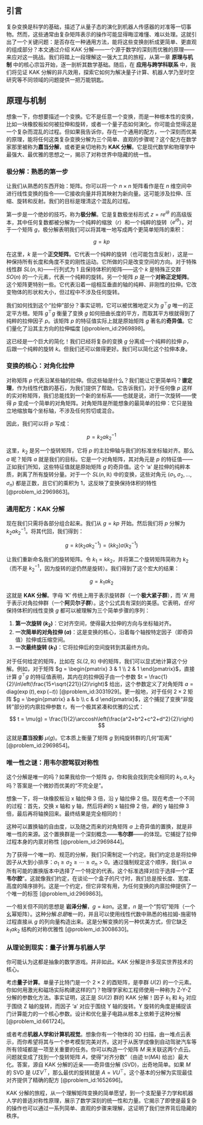 ## 引言
复杂变换是科学的基础，描述了从量子态的演化到机器人传感器的对准等一切事物。然而，这些通常由复杂矩阵表示的操作可能显得晦涩难懂、难以处理。这就引出了一个关键问题：是否存在一种通用方法，能将这些变换剖析成更简单、更直观的组成部分？本文通过介绍 KAK 分解——一个源于数学的深刻而优雅的原理——来应对这一挑战。我们将踏上一段理解这一强大工具的旅程，从第一章 **原理与机制** 中的核心宗旨开始，逐一剖析其数学基础。随后，在 **应用与跨学科联系** 中，我们将见证 KAK 分解的非凡效用，探索它如何为解决量子计算、机器人学乃至时空研究等不同领域的问题提供一把万能钥匙。

## 原理与机制

想象一下，你想要描述一个变换。它不是任意一个变换，而是一种根本性的变换，比如一块橡胶板如何被拉伸和旋转，或者一个量子态如何演化。你可能会觉得这是一个复杂而混乱的过程。但如果我告诉你，存在一个通用的配方，一个深刻而优美的原理，能将任何这类复杂变换分解为三个简单、直观的步骤呢？这个配方在数学家那里被称为**嘉当分解**，或者更亲切地称为 **KAK 分解**。它是现代数学和物理学中最强大、最优雅的思想之一，揭示了对称世界中隐藏的统一性。

### 极分解：熟悉的第一步

让我们从熟悉的东西开始：矩阵。你可以将一个 $n \times n$ 矩阵看作是在 $n$ 维空间中进行线性变换的指令——它接收向量并将其映射为新向量。这可能涉及拉伸、压缩、旋转和反射。我们的目标是理清这个混乱的过程。

第一步是一个绝妙的技巧，称为**极分解**。它是复数极坐标形式 $z = r e^{i\theta}$ 的高级版本，其中任何复数都被分解为一个纯粹的缩放（$r$）和一个纯粹的旋转（$e^{i\theta}$）。对于一个矩阵 $g$，极分解表明我们可以将其唯一地写成两个更简单矩阵的乘积：

$$
g = kp
$$

在这里，$k$ 是一个**正交矩阵**。它代表一个纯粹的旋转（也可能包含反射），这是一种保持所有长度和角度不变的刚性运动。它所做的只是改变空间的方向。对于特殊线性群 $SL(n,\mathbb{R})$——行列式为 1 且保持体积的矩阵——这个 $k$ 是特殊正交群 $SO(n)$ 的一个元素，代表一个纯粹的旋转。另一个矩阵 $p$ 是一个**对称正定矩阵**。这个矩阵更特别一些。它代表沿着一组相互垂直的轴的纯粹、非刚性的拉伸。它改变物体的形状和大小，但过程中不涉及任何旋转。

我们如何找到这个“拉伸”部分？事实证明，它可以被优雅地定义为 $g^{\top}g$ 唯一的正定平方根。矩阵 $g^{\top}g$ 衡量了变换 $g$ 如何扭曲长度的平方，而取其平方根就得到了纯粹的拉伸因子 $p$。该矩阵 $p$ 的特征值实际上就是原始矩阵 $g$ 著名的**奇异值**。它们量化了沿其主方向的拉伸幅度 [@problem_id:2969898]。

这已经是一个巨大的简化！我们已经将复杂的变换 $g$ 分离成一个纯粹的拉伸 $p$，后跟一个纯粹的旋转 $k$。但我们还可以做得更好。我们可以简化这个拉伸本身。

### 变换的核心：对角化拉伸

对称矩阵 $p$ 代表沿某些轴的拉伸。但这些轴是什么？我们能让它更简单吗？**谱定理**，作为线性代数的基石，为我们提供了帮助。它告诉我们，对于任何像 $p$ 这样的实对称矩阵，我们总能找到一个新的坐标系——也就是说，进行一次旋转——使得 $p$ 变成一个简单的对角矩阵。对角矩阵是所能想象的最简单的拉伸：它只是独立地缩放每个坐标轴，不涉及任何剪切或混合。

因此，我们可以将 $p$ 写成：

$$
p = k_2 a k_2^{-1}
$$

这里，$k_2$ 是另一个旋转矩阵，它将 $p$ 的主拉伸轴与我们的标准坐标轴对齐。那么 $a$ 呢？矩阵 $a$ 就是我们的目标。它是一个对角矩阵，其对角元是 $p$ 的特征值——正如我们所知，这些特征值就是原始矩阵 $g$ 的奇异值。这个 ‘a’ 是拉伸的纯粹本质，剥离了所有旋转分量。对于一个 $SL(n,\mathbb{R})$ 中的变换，这些对角元 $(\sigma_1, \sigma_2, \dots, \sigma_n)$ 都是正数，且它们的乘积为 1，这反映了变换保持体积的特性 [@problem_id:2969863]。

### 通用配方：KAK 分解

现在我们只需将各部分组合起来。我们从 $g = kp$ 开始。然后我们将 $p$ 分解为 $k_2 a k_2^{-1}$。将其代回，我们得到：

$$
g = k (k_2 a k_2^{-1}) = (k k_2) a (k_2^{-1})
$$

让我们重新命名我们的旋转矩阵。令 $k_1 = k k_2$，并将第二个旋转矩阵简称为 $k_2$（而不是 $k_2^{-1}$，因为旋转的逆仍然是旋转）。我们得到了这个宏大的结果：

$$
g = k_1 a k_2
$$

这就是 **KAK 分解**。字母 ‘K’ 传统上用于表示旋转群（一个**极大紧子群**），而 ‘A’ 用于表示对角拉伸群（一个**阿贝尔子群**）。这个公式具有深刻的美感。它表明，*任何* 保持体积的线性变换 $g$ 都可以被理解为三个简单步骤的序列：

1.  **第一次旋转 ($k_2$)**：它对齐空间，使得最大拉伸的方向与坐标轴对齐。
2.  **一次简单的对角拉伸 ($a$)**：这是变换的核心，沿着每个轴按特定因子（即奇异值）拉伸或压缩空间。
3.  **一次最终旋转 ($k_1$)**：它将拉伸后的空间旋转到其最终方向。

对于任何给定的矩阵，比如在 $SL(2,\mathbb{R})$ 中的矩阵，我们可以显式地计算这个分解。例如，对于矩阵 $g = \begin{pmatrix} 3 & 1 \\ 2 & 1 \end{pmatrix}$，直接计算 $g^\top g$ 的特征值表明，其内在的拉伸因子由一个参数 $t = \frac{1}{2}\ln\left(\frac{15+\sqrt{221}}{2}\right)$ 给出，这个参数定义了对角矩阵 $a = \mathrm{diag}(\exp(t), \exp(-t))$ [@problem_id:3031929]。更一般地，对于任何 $2 \times 2$ 矩阵 $g = \begin{pmatrix} a & b \\ c & d \end{pmatrix}$，这个捕捉了变换“非旋转”部分的内禀拉伸参数 $t$，有一个极其紧凑和优雅的公式：

$$
t = \mu(g) = \frac{1}{2}\arccosh\left(\frac{a^2+b^2+c^2+d^2}{2}\right)
$$

这就是**嘉当投影** $\mu(g)$。它本质上衡量了矩阵 $g$ 到纯旋转群的几何“距离” [@problem_id:2969854]。

### 唯一性之谜：用韦尔腔驾驭对称性

这个分解是唯一的吗？如果我给你一个矩阵 $g$，你和我会找到完全相同的 $k_1, a, k_2$ 吗？答案是一个微妙而优美的“不完全是”。

想象一下，将一块橡胶板沿 x 轴拉伸 3 倍，沿 y 轴拉伸 2 倍。现在考虑一个不同的过程：首先，交换 x 轴和 y 轴，然后将*新*的 x 轴拉伸 2 倍，*新*的 y 轴拉伸 3 倍，最后再将轴换回来。最终结果是完全相同的！

这种可以置换轴的自由度，以及随之而来的对角矩阵 $a$ 上奇异值的置换，就是非唯一性的来源。这个置换群是一个深刻概念——**韦尔群**——的体现。它捕捉了拉伸过程本身的内禀对称性 [@problem_id:2969844]。

为了获得一个唯一的、规范的分解，我们只需制定一个约定。我们约定总是将拉伸因子从大到小排序：$\sigma_1 \ge \sigma_2 \ge \cdots \ge \sigma_n > 0$。通过强制规定这个顺序，我们从 $a$ 所有可能的置换版本中选择了一个特定的代表。这个标准选择对应于选择一个“**正韦尔腔**”。这就像我们约定，在谈论一个盒子的尺寸时，我们总是按长度、宽度、高度的降序排列。这是一个约定，但它非常有用，为任何变换的内禀拉伸提供了一个唯一的标签 [@problem_id:2969863]。

一个相关但不同的思想是 **岩泽分解**，$g=kan$。这里，$n$ 是一个“剪切”矩阵（一个幺幂矩阵）。这种分解*总是*唯一的，并且可以使用线性代数中熟悉的格拉姆-施密特过程直接从 $g$ 的列向量构造出来。这是分解变换的另一种优美方式，但它缺乏 $k_1 a k_2$ 结构的对称优雅性 [@problem_id:3008630]。

### 从理论到现实：量子计算与机器人学

你可能认为这都是抽象的数学游戏。并非如此。KAK 分解是许多现实世界技术的核心。

考虑**量子计算**。单量子比特门是一个 $2 \times 2$ 的酉矩阵，是李群 $U(2)$ 的一个元素。你如何用激光和磁场实际构建这样的门？物理学家和工程师使用一种称为 Z-Y-Z 分解的参数化方法。事实证明，这正是 $SU(2)$ 群的 KAK 分解！因子 $k_1$ 和 $k_2$ 对应于围绕 Z 轴的旋转，而因子 ‘a’ 对应于围绕 Y 轴的旋转。Y 旋转的角度是捕捉该门计算能力的一个核心参数。设计和优化量子电路从根本上依赖于这种分解 [@problem_id:661724]。

或者考虑**机器人学和计算机视觉**。想象你有一个物体的 3D 扫描，由一堆点云表示，而你希望将其与一个参考模型完美对齐。这对于从医学成像到自动驾驶汽车等所有领域都是一项至关重要的任务。你可以构造一个矩阵 $M$ 来关联这两个点云。问题就变成了找到一个旋转矩阵 $A$，使得“对齐分数”（由迹 $\mathrm{tr}(MA)$ 给出）最大化。答案，源自 KAK 分解的近亲——奇异值分解 (SVD)，出奇地简单。如果 $M$ 的 SVD 是 $U\Sigma V^\top$，那么最优的旋转就是 $A = VU^\top$。这个基本的分解为实现最佳对齐提供了精确的配方 [@problem_id:1652696]。

KAK 分解的旅程，从一个理解矩阵变换的简单愿望，到一个支配量子力学和机器人学的普适对称性原理，展示了数学深刻的统一性和力量。它揭示了即使是最复杂的操作也可以通过一系列简单、直观的步骤来理解，这证明了我们世界背后隐藏的秩序。

